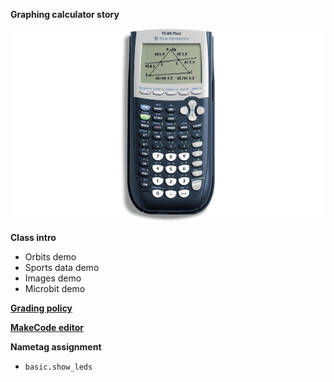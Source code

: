 **Graphing calculator story**
  
![](nametag/calculator.jpg)

**Class intro**

- Orbits demo
- Sports data demo
- Images demo
- Microbit demo

[**Grading policy**](../shared/grading.md)

[**MakeCode editor**](https://makecode.microbit.org/)

**Nametag assignment**

- `basic.show_leds`
